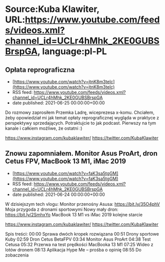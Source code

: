 # Source:Kuba Klawiter, URL:https://www.youtube.com/feeds/videos.xml?channel_id=UCLr4hMhk_2KE0GUBSBrspGA, language:pl-PL

## Opłata reprograficzna
 - [https://www.youtube.com/watch?v=jtnK8m3telc](https://www.youtube.com/watch?v=jtnK8m3telc)
 - RSS feed: https://www.youtube.com/feeds/videos.xml?channel_id=UCLr4hMhk_2KE0GUBSBrspGA
 - date published: 2021-06-25 00:00:00+00:00

Do rozmowy zaprosiłem Przemka Ladrę, wiceprezesa x-komu. Chciałem, żeby opowiedział mi jak temat opłaty reprograficznej wygląda w praktyce z perspektywy sprzedających. Potraktujcie to jak podcast. Pierwszy na tym kanale i całkiem możliwe, że ostatni :)

https://www.instagram.com/kubaklawiter/
https://twitter.com/KubaKlawiter

## Znowu zapomniałem. Monitor Asus ProArt, dron Cetus FPV, MacBook 13 M1, iMac 2019
 - [https://www.youtube.com/watch?v=faK3sa5tgGM](https://www.youtube.com/watch?v=faK3sa5tgGM)
 - RSS feed: https://www.youtube.com/feeds/videos.xml?channel_id=UCLr4hMhk_2KE0GUBSBrspGA
 - date published: 2021-06-24 00:00:00+00:00

W dzisiejszym tech vlogu:
Monitor przenośny Asusa: https://bit.ly/35O4phV
Moja przygoda z dronami sportowymi
Nowy mały dron: https://bit.ly/2SmhxYo
MacBook 13 M1 vs iMac 2019 kolejne starcie

https://www.instagram.com/kubaklawiter/
https://twitter.com/KubaKlawiter

Spis treści:
00:00 Sprawa dwóch kropek rozwiązana
00:51 Drony sportowe Kuby
02:59 Dron Cetus BetaFPV
03:34 Monitor Asus ProArt
04:38 Test Cetusa
05:32 Przerwa na test prędkości MacBooka 13 M1
07:25 Wideo z lotów dronem
08:13 Aplikacja Hype Me – prośba o opinię 
08:55 Do zobaczenia

